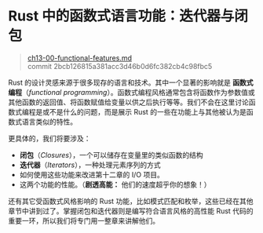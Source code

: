 # Rust 中的函数式语言功能：迭代器与闭包

> [ch13-00-functional-features.md](https://github.com/rust-lang/book/blob/master/second-edition/src/ch13-00-functional-features.md)
> <br>
> commit 2bcb126815a381acc3d46b0d6fc382cb4c98fbc5

Rust 的设计灵感来源于很多现存的语言和技术。其中一个显著的影响就是 **函数式编程**（*functional programming*）。函数式编程风格通常包含将函数作为参数值或其他函数的返回值、将函数赋值给变量以供之后执行等等。我们不会在这里讨论函数式编程是或不是什么的问题，而是展示 Rust 的一些在功能上与其他被认为是函数式语言类似的特性。

更具体的，我们将要涉及：

* **闭包**（*Closures*），一个可以储存在变量里的类似函数的结构
* **迭代器**（*Iterators*），一种处理元素序列的方式
* 如何使用这些功能来改进第十二章的 I/O 项目。
* 这两个功能的性能。（**剧透高能：** 他们的速度超乎你的想象！）

还有其它受函数式风格影响的 Rust 功能，比如模式匹配和枚举，这些已经在其他章节中讲到过了。掌握闭包和迭代器则是编写符合语言风格的高性能 Rust 代码的重要一环，所以我们将专门用一整章来讲解他们。
